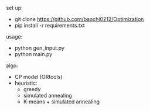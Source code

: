 set up:
  - git clone https://github.com/baochi0212/Optimization
  -  pip install -r requirements.txt
  
  
  
usage:
 -  python gen_input.py
 -   python main.py
  
  
algo:
  -  CP model (ORtools)
  -  heuristic:
     -  greedy
     -  simulated annealing
     -  K-means + simulated annealing
